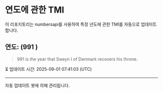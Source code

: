 
# 연도에 관한 TMI

이 리포지토리는 numbersapi를 사용하여 특정 년도에 관한 TMI를 자동으로 업데이트합니다.

## 연도: (991 )
> 991 is the year that Sweyn I of Denmark recovers his throne.

⏳ 업데이트 시간: 2025-09-01 07:41:03 (UTC)

---
자동 업데이트 봇에 의해 관리됩니다.
